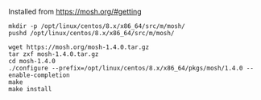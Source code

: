 Installed from https://mosh.org/#getting

```
mkdir -p /opt/linux/centos/8.x/x86_64/src/m/mosh/
pushd /opt/linux/centos/8.x/x86_64/src/m/mosh/

wget https://mosh.org/mosh-1.4.0.tar.gz
tar zxf mosh-1.4.0.tar.gz
cd mosh-1.4.0
./configure --prefix=/opt/linux/centos/8.x/x86_64/pkgs/mosh/1.4.0 --enable-completion
make
make install
```
 

